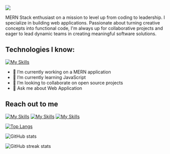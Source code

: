 ![](https://media.licdn.com/dms/image/D5616AQFiPi5fj8Va0w/profile-displaybackgroundimage-shrink_350_1400/0/1714301582485?e=1720051200&v=beta&t=gO9pcDxmbhlfwHCbFKrhQgnjpVvzfKg9nWjLa5KBLHk)

MERN Stack enthusiast on a mission to level up from coding to leadership. I specialize in building web applications. Passionate about turning creative concepts into functional code, I'm always up for collaborative projects and eager to lead dynamic teams in creating meaningful software solutions.

## Technologies I know:

[![My Skills](https://skillicons.dev/icons?i=mongodb,express,nodejs,react,js,tailwind,css,html,firebase,git)]()

- 🔭 I’m currently working on a MERN application
- 🌱 I’m currently learning JavaScript
- 👯 I’m looking to collaborate on open source projects
- 💬 Ask me about Web Application

## Reach out to me

[![My Skills](https://skillicons.dev/icons?i=linkedin)](https://www.linkedin.com/in/aburaitnshoeb/) [![My Skills](https://skillicons.dev/icons?i=twitter)](https://www.twitter.com/aburaitnshoeb/) [![My Skills](https://skillicons.dev/icons?i=instagram)](https://www.instagram.com/y0urnarrat0r/)

[![Top Langs](https://github-readme-stats.vercel.app/api/top-langs/?username=be3tle&theme=nightowl)](https://github.com/anuraghazra/github-readme-stats)

![GitHub stats](https://github-readme-stats.vercel.app/api?username=be3tle&show_icons=true&count_private=true&theme=nightowl)

![GitHub streak stats](https://streak-stats.demolab.com?user=be3tle&theme=nightowl)
